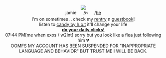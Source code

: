 <p align="center"> 
<img src="https://media.discordapp.net/attachments/1083257903617679441/1221581961101836298/b4ab0e5f022876d50ee01c12c98a7782-removebg-preview.png?ex=661319db&is=6600a4db&hm=5de4f973fec97acff492305c55b46ec2a236a71883823c88c0f7d4d4607478ca&=&format=webp&quality=lossless&width=322&height=468">
  <br>
  jamie⠀⠀౨ৎ⠀⠀/<a href="https://en.pronouns.page/@dollified">he</a> <br>
  i'm on sometimes .. check my <a href="https://rentry.co/dollies-">rentry</a> n <a href="https://dollified.123guestbook.com/">guestbook</a>!
<br>
listen to <a href="https://open.spotify.com/track/0K25zmumCzn2kFmh9zcLWy?si=999c82e2271b4ddf">candy by h.o.t</a> it'll change your life
<br>
<b><a href="https://arab.org/click-to-help/palestine/">do your daily clicks!</a></b>
  <br>
  07:44 PM[me when exos / w2int] sorry but you look like a flea just following him 💔
  <br>
OOMFS MY ACCOUNT HAS BEEN SUSPENDED FOR "INAPPROPRIATE LANGUAGE AND BEHAVIOR" BUT TRUST ME I WILL BE BACK.
</p>
